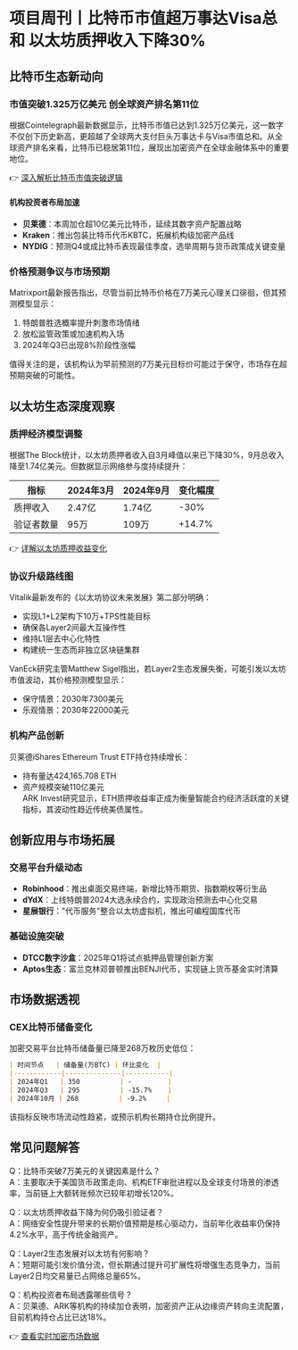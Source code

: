 # 项目周刊丨比特币市值超万事达Visa总和 以太坊质押收入下降30%

## 比特币生态新动向

### 市值突破1.325万亿美元 创全球资产排名第11位
根据Cointelegraph最新数据显示，比特币市值已达到1.325万亿美元，这一数字不仅创下历史新高，更超越了全球两大支付巨头万事达卡与Visa市值总和。从全球资产排名来看，比特币已稳居第11位，展现出加密资产在全球金融体系中的重要地位。

👉 [深入解析比特币市值突破逻辑](https://bit.ly/okx_welcome)

#### 机构投资者布局加速
- **贝莱德**：本周加仓超10亿美元比特币，延续其数字资产配置战略
- **Kraken**：推出包装比特币代币KBTC，拓展机构级加密产品线
- **NYDIG**：预测Q4或成比特币表现最佳季度，选举周期与货币政策成关键变量

### 价格预测争议与市场预期
Matrixport最新报告指出，尽管当前比特币价格在7万美元心理关口徘徊，但其预测模型显示：  
1. 特朗普胜选概率提升刺激市场情绪  
2. 放松监管政策或加速机构入场  
3. 2024年Q3已出现8%阶段性涨幅  

值得关注的是，该机构认为早前预测的7万美元目标价可能过于保守，市场存在超预期突破的可能性。

## 以太坊生态深度观察

### 质押经济模型调整
根据The Block统计，以太坊质押者收入自3月峰值以来已下降30%，9月总收入降至1.74亿美元。但数据显示网络参与度持续提升：

| 指标         | 2024年3月 | 2024年9月 | 变化幅度 |
|--------------|-----------|-----------|----------|
| 质押收入     | 2.47亿    | 1.74亿    | -30%     |
| 验证者数量   | 95万      | 109万     | +14.7%   |

👉 [详解以太坊质押收益变化](https://bit.ly/okx_welcome)

### 协议升级路线图
Vitalik最新发布的《以太坊协议未来发展》第二部分明确：
- 实现L1+L2架构下10万+TPS性能目标  
- 确保各Layer2间最大互操作性  
- 维持L1层去中心化特性  
- 构建统一生态而非独立区块链集群  

VanEck研究主管Matthew Sigel指出，若Layer2生态发展失衡，可能引发以太坊市值波动，其价格预测模型显示：  
- 保守情景：2030年7300美元  
- 乐观情景：2030年22000美元  

### 机构产品创新
贝莱德iShares Ethereum Trust ETF持仓持续增长：
- 持有量达424,165.708 ETH  
- 资产规模突破110亿美元  
ARK Invest研究显示，ETH质押收益率正成为衡量智能合约经济活跃度的关键指标，其波动性趋近传统美债属性。

## 创新应用与市场拓展

### 交易平台升级动态
- **Robinhood**：推出桌面交易终端，新增比特币期货、指数期权等衍生品
- **dYdX**：上线特朗普2024大选永续合约，实现政治预测去中心化交易
- **星展银行**："代币服务"整合以太坊虚拟机，推出可编程国库代币

### 基础设施突破
- **DTCC数字沙盒**：2025年Q1将试点抵押品管理创新方案  
- **Aptos生态**：富兰克林邓普顿推出BENJI代币，实现链上货币基金实时清算  

## 市场数据透视

### CEX比特币储备变化
加密交易平台比特币储备量已降至268万枚历史低位：
```markdown
| 时间节点   | 储备量(万BTC) | 环比变化  |
|------------|--------------|-----------|
| 2024年Q1   | 350          | -         |
| 2024年Q3   | 295          | -15.7%    |
| 2024年10月 | 268          | -9.2%     |
```
该指标反映市场流动性趋紧，或预示机构长期持仓比例提升。

## 常见问题解答

Q：比特币突破7万美元的关键因素是什么？  
A：主要取决于美国货币政策走向、机构ETF审批进程以及全球支付场景的渗透率，当前链上大额转账频次已较年初增长120%。

Q：以太坊质押收益下降为何仍吸引验证者？  
A：网络安全性提升带来的长期价值预期是核心驱动力，当前年化收益率仍保持4.2%水平，高于传统金融资产。

Q：Layer2生态发展对以太坊有何影响？  
A：短期可能引发价值分流，但长期通过提升可扩展性将增强生态竞争力，当前Layer2日均交易量已占网络总量65%。

Q：机构投资者布局透露哪些信号？  
A：贝莱德、ARK等机构的持续加仓表明，加密资产正从边缘资产转向主流配置，目前机构持仓占比已达18%。

👉 [查看实时加密市场数据](https://bit.ly/okx_welcome)